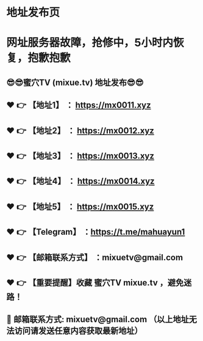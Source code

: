 <h1>地址发布页</h1>
<h1>网址服务器故障，抢修中，5小时内恢复，抱歉抱歉</h1>
<h2>😎😎蜜穴TV (mixue.tv) 地址发布😎😎 </h2>
<h2>❤️ 👉 【地址1】 ： <a href="https://mx0011.xyz">https://mx0011.xyz</a> </h2>
<h2>❤️ 👉 【地址2】 ： <a href="https://mx0012.xyz">https://mx0012.xyz</a> </h2>
<h2>❤️ 👉 【地址3】 ： <a href="https://mx0013.xyz">https://mx0013.xyz</a> </h2>
<h2>❤️ 👉 【地址4】 ： <a href="https://mx0014.xyz">https://mx0014.xyz</a> </h2>
<h2>❤️ 👉 【地址5】 ： <a href="https://mx0015.xyz">https://mx0015.xyz</a> </h2>
<h2>❤️ 👉 【Telegram】 ：<a href="https://t.me/mahuayun1">https://t.me/mahuayun1</a> </h2>
<h2>❤️ 👉 【邮箱联系方式】 ：mixuetv@gmail.com </h2>
<h2>❤️ 👉 【重要提醒】收藏 蜜穴TV mixue.tv ，避免迷路！</h2>
<h2>📧 邮箱联系方式: mixuetv@gmail.com （以上地址无法访问请发送任意内容获取最新地址）</h2>
